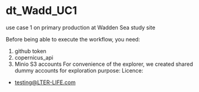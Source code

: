 # dt_Wadd_UC1
use case 1 on primary production at Wadden Sea study site

Before being able to execute the workflow, you need:
1. github token
2. copernicus_api
3. Minio S3 accounts
For convenience of the explorer, we created shared dummy accounts for exploration purpose:
Licence:
- testing@LTER-LIFE.com
